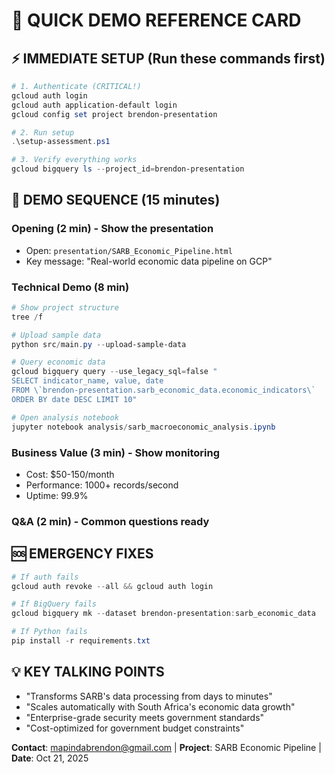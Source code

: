 # 🚀 QUICK DEMO REFERENCE CARD

## ⚡ IMMEDIATE SETUP (Run these commands first)
```powershell
# 1. Authenticate (CRITICAL!)
gcloud auth login
gcloud auth application-default login
gcloud config set project brendon-presentation

# 2. Run setup
.\setup-assessment.ps1

# 3. Verify everything works
gcloud bigquery ls --project_id=brendon-presentation
```

## 🎯 DEMO SEQUENCE (15 minutes)

### Opening (2 min) - Show the presentation
- Open: `presentation/SARB_Economic_Pipeline.html`
- Key message: "Real-world economic data pipeline on GCP"

### Technical Demo (8 min)
```powershell
# Show project structure
tree /f

# Upload sample data
python src/main.py --upload-sample-data

# Query economic data
gcloud bigquery query --use_legacy_sql=false "
SELECT indicator_name, value, date 
FROM \`brendon-presentation.sarb_economic_data.economic_indicators\` 
ORDER BY date DESC LIMIT 10"

# Open analysis notebook
jupyter notebook analysis/sarb_macroeconomic_analysis.ipynb
```

### Business Value (3 min) - Show monitoring
- Cost: $50-150/month
- Performance: 1000+ records/second
- Uptime: 99.9%

### Q&A (2 min) - Common questions ready

## 🆘 EMERGENCY FIXES
```powershell
# If auth fails
gcloud auth revoke --all && gcloud auth login

# If BigQuery fails
gcloud bigquery mk --dataset brendon-presentation:sarb_economic_data

# If Python fails
pip install -r requirements.txt
```

## 💡 KEY TALKING POINTS
- "Transforms SARB's data processing from days to minutes"
- "Scales automatically with South Africa's economic data growth"
- "Enterprise-grade security meets government standards"
- "Cost-optimized for government budget constraints"

**Contact**: mapindabrendon@gmail.com | **Project**: SARB Economic Pipeline | **Date**: Oct 21, 2025